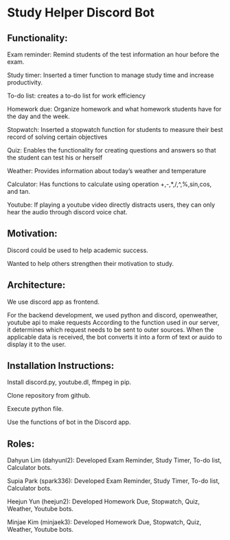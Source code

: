 # Study Helper Discord Bot

## Functionality:

Exam reminder: Remind students of the test information an hour before the exam.

Study timer: Inserted a timer function to manage study time and increase productivity.

To-do list: creates a to-do list for work efficiency

Homework due: Organize homework and what homework students have for the day and the week.

Stopwatch: Inserted a stopwatch function for students to measure their best record of solving certain objectives

Quiz: Enables the functionality for creating questions and answers so that the student can test his or herself

Weather: Provides information about today’s weather and temperature

Calculator: Has functions to calculate using operation +,-,*,/,^,%,sin,cos, and tan. 

Youtube: If playing a youtube video directly distracts users, they can only hear the audio through discord voice chat.


## Motivation:

Discord could be used to help academic success.

Wanted to help others strengthen their motivation to study.

## Architecture:

We use discord app as frontend. 

For the backend development, we used python and discord, openweather, youtube api to make requests
According to the function used in our server, it determines which request needs to be sent to outer sources.
When the applicable data is received, the bot converts it into a form of text or auido to display it to the user.

## Installation Instructions:

Install discord.py, youtube.dl, ffmpeg in pip.

Clone repository from github.

Execute python file.

Use the functions of bot in the Discord app.

## Roles:

Dahyun Lim (dahyunl2): Developed Exam Reminder, Study Timer, To-do list, Calculator bots.

Supia Park (spark336): Developed Exam Reminder, Study Timer, To-do list, Calculator bots.

Heejun Yun (heejun2): Developed Homework Due, Stopwatch, Quiz, Weather, Youtube bots.

Minjae Kim (minjaek3): Developed Homework Due, Stopwatch, Quiz, Weather, Youtube bots.
